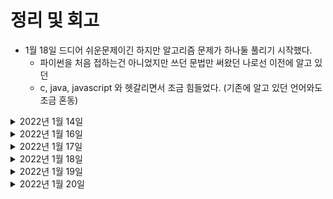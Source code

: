 # 정리 및 회고
- 1월 18일 드디어 쉬운문제이긴 하지만 알고리즘 문제가 하나둘 풀리기 시작했다.
  - 파이썬을 처음 접하는건 아니었지만 쓰던 문법만 써왔던 나로선 이전에 알고 있던 
  - c, java, javascript 와 헷갈리면서 조금 힘들었다. (기존에 알고 있던 언어와도 조금 혼동)


<details markdown="1">

<summary>2022년 1월 14일</summary>


- 패캠 알고리즘 </br>
  - 자료구조와 알고리즘 </br>
  - 배열 </br>
  - 큐 </br>
  - 스택 </br>
  - 링크드리스트 </br>
- 파이썬 알고리즘 인터뷰 책 </br>
  - 4장 빅오, 자료형 </br>
  - 5장 리스트, 딕셔너리 </br>
  - 6장 문자열조작 </br>
  - 7장 배열 </br>
- 스프링 핵심 원리 (인프런 - 김영한) </br>
  - 싱글톤 </br>

</details>

<details markdown="1">

<summary>2022년 1월 16일</summary>

- 도커 </br>
  - 도커 기본 명령어 </br>
  - 도커 컴포즈 기본 </br>
- 알고리즘 </br>
  - [파이썬 기본문법](https://alisyabob.tistory.com/325) </br>
  - 백준 기초문제 </br>

</details>

<details markdown="1">

<summary>2022년 1월 17일</summary>

- 도커 </br>
  - 도커 이미지 만들기(nginx, nodejs) </br>
  - 도커 이미지 관리</br>
  - 도커 이미지 배포</br>
- 알고리즘 </br>
  - 백준 기초문제 </br>
  - 파이썬 알고리즘 인터뷰 </br>

</details>

<details markdown="1">

<summary>2022년 1월 18일</summary>

- 도커 </br>
  - Nginx를 이용한 정적 페이지 서버 만들기 </br>
- 알고리즘 </br>
  - 백준 기초문제 </br>
  - 파이썬 알고리즘 인터뷰 책 </br>
    - 스택, 큐, 연결리스트 </br>

</details>

<details markdown="1">

<summary>2022년 1월 19일</summary>

- 알고리즘 </br>
  - 백준 기초문제 </br>
  - 파이썬 알고리즘 인터뷰 책 </br>
    - 스택, 데크, 큐 해시 테이블 </br>
  - 백준 기초 문제  </br>

</details>

<details markdown="1">

<summary>2022년 1월 20일</summary>

- 도커 </br>
  - ghost 블로그 컨테이너 생성 </br>
  - 방명록 배포해보기 </br>
  - 투표 앱 생성해보기 </br>
  - 실시간 채팅앱 생성 </br>
- 알고리즘 </br>
  - 백준 기초문제 </br>
  - 파이썬 알고리즘 인터뷰 책 </br>
    - 배열, 연결리스트, 스택 </br>

</details>

</br>
